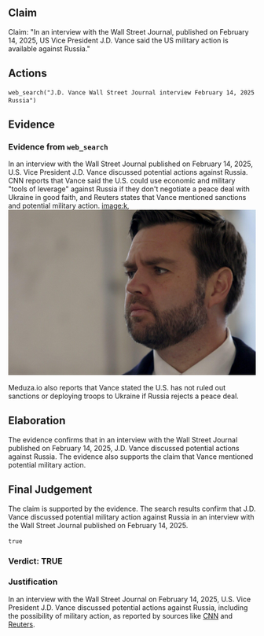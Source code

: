## Claim
Claim: "In an interview with the Wall Street Journal, published on February 14, 2025, US Vice President J.D. Vance said the US military action is available against Russia."

## Actions
```
web_search("J.D. Vance Wall Street Journal interview February 14, 2025 Russia")
```

## Evidence
### Evidence from `web_search`
In an interview with the Wall Street Journal published on February 14, 2025, U.S. Vice President J.D. Vance discussed potential actions against Russia. CNN reports that Vance said the U.S. could use economic and military "tools of leverage" against Russia if they don't negotiate a peace deal with Ukraine in good faith, and Reuters states that Vance mentioned sanctions and potential military action. <image:k>, ![image 8295](media/2025-08-30_08-27-1756542449-799863.jpg)

Meduza.io also reports that Vance stated the U.S. has not ruled out sanctions or deploying troops to Ukraine if Russia rejects a peace deal.


## Elaboration
The evidence confirms that in an interview with the Wall Street Journal published on February 14, 2025, J.D. Vance discussed potential actions against Russia. The evidence also supports the claim that Vance mentioned potential military action.


## Final Judgement
The claim is supported by the evidence. The search results confirm that J.D. Vance discussed potential military action against Russia in an interview with the Wall Street Journal published on February 14, 2025.

`true`


### Verdict: TRUE

### Justification
In an interview with the Wall Street Journal on February 14, 2025, U.S. Vice President J.D. Vance discussed potential actions against Russia, including the possibility of military action, as reported by sources like [CNN](https://www.cnn.com/) and [Reuters](https://www.reuters.com/).
